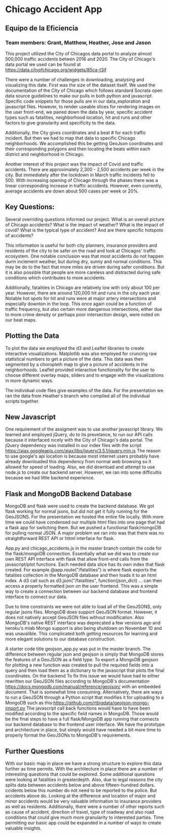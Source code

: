 # Chicago Accident App
## Equipo de la Eficiencia
### Team members: Grant, Matthew, Heather, Jose and Jason

This project utilized the City of Chicagos data portal to analyze almost 500,000 traffic accidents betwen 2016 and 2020.
The City of Chicago's data portal we used can be found at https://data.cityofchicago.org/widgets/85ca-t3if

There were a number of challenges in downloading, analysing and visualizing this date. First was the size of the dataset itself.
We used the documentation of the City of Chicago which follows standard Socrata open data source guidelines to make our pulls in both
python and javascript. Specific code snippets for those pulls are in our data_exploration and javascript files. However, to render 
useable slices for rendering images on the user front-end, we paired down the data by year, specific accident types such as fatalities,
neighborhood location, hit and runs and other factors to give granularity and specificity to the data.

Additionally, the City gives coordinates and a beat # for each traffic incident. But then we had to map that data to specific Chicago
neighborhoods. We accomplished this be getting GeoJson coordinates and their corresponding polygons and then locating the beats within
each district and neighborhood in Chicago.

Another interest of this project was the impact of Covid and traffic accidents. There are approximately 2,300 - 2,500 accidents per week
in the city. But immediately after the lockdown in March traffic incidents fell to 500. With increasing opening of Chicago through the phases
there was a linear corresponding increase in traffic accidents. However, even currently, average accidents are down about 500 cases per week
or 20%.

## Key Questions:

Several overriding questions informed our project. What is an overall picture of Chicago accidents? What is the impact of weather? What is the impact of covid? What is the typical
type of accident? And are there specific hotspots of accidents?

This information is useful for both city planners, insurance providers and residents of the city to be safer on the road and look at Chicagos' traffic ecosystem. One notable
conclusion was that most accidents do not happen durin inclement weather, but during dry, sunny and normal conditions. This may be do to the fact that
more miles are driven during safer conditions. But it is also possible that people are more careless and distracted during safe conditions which contributes 
to more accidents.

Additionally, fatalities in Chicago are relatively low with only about 100 per year. However, there are around 120,000 hit and runs in the city each year.
Notable hot spots for hit and runs were at major artery intersections and especially downton in the loop. This once again could be a function of traffic 
frequency, but also certain more dangerous intersections, either due to more crime density or perhaps poor intersection design, were noted on our heat maps.

## Plotting the Data

To plot the data we employed the d3 and Leaflet libraries to create interactive visualizations. Matplotlib was also employed for cruncing raw
statistical numbers to get a picture of the data. This data was then segmented by a choropleth map to give a picture of accidents in the neighborhoods.
Leaflet provided interactive functionality for the user to choose different overlay maps, sliders and to engage with the visualizations in more dynamic ways.

The individual code files give examples of the data. For the presentation we ran the data from Heather's branch who compiled all of the individual scripts together.

## New Javascript

One requirement of the assigment was to use another javascript library. We learned and employed jQuery, do to its prevelance, to run our API calls because it interfaced
nicely with the City of Chicago's data portal. The jQuery dependency was installed in our index files with the script https://ajax.googleapis.com/ajax/libs/jquery/3.5.1/jquery.min.js
The reason to use google's api location is because most internet users probably have already downloaded this dependency from normal web browsing so it allowed for 
speed of loading. Also, we did download and attempt to use node.js to create our backend server. However, we ran into some difficultis because we had little backend experience.
    
## Flask and MongoDB Backend Database

MongoDB and flask were used to create the backend database.  We got flask working for normal jsons, but did not get it fully running for the GeoJSONS. For the presentation
we hosted the entire file locally. With more time we could have condensed our multiple html files into one page that had a flask app for switching them. But we pushed
a functional flask/mongoDB for pulling normal JSON. A major problem we ran into was that there was no straightforward REST API or httml interface for flask.

App.py and chicago_accidents.js in the master branch contain the code for the flask/mongoDB connection. Essentially what we did was to create our own REST API interface with flask
that allow front-end calls from the javascript/plot functions. Each needed data slice has its own index that flask created. For example @app.route("/fatalities") is where flask
exports the fatalites collection in the MongoDB database and then loads it to an html index. A d3 call such as d3.json("/fatalities", function(json_dict) ... can then access a 
properly formatted json on the user frontend. This was a simple way to create a connection between our backend database and frontend interface to connect our data.

Due to time constraints we were not able to load all of the GeoJSONS, only regular jsons files. MongoDB does support GeoJSON format. However, it does not natively accept GeoJSON files without modification.
Also MongoDB's native REST interface was deprecated a few versions ago and heroku's mlab Mongo support is also being shutdown on November 10 and was unavalible. This complicated both 
getting resources for learning and more elegant solutions to our database construction. 

A starter code title geojson_app.py was put in the master branch. The difference between regular json and geojson is simply that MongoDB stores the features of a GeoJSON
as a field type. To export a MongoDB geojson for plotting a new function was created to pull the required fields into a query and then load them as a dictionary to the
javascript that plots the final coordinates. On the backend To fix this issue we would have had to either rewritten our GeoJSON files according to MongoDB's 
documentation https://docs.mongodb.com/manual/reference/geojson/ with an embedded document. That is somewhat time consuming. Alternatively, there are ways to run a GeoJSON through a Python script 
that modifies it for uploading to a MongoDB such as this:https://github.com/rtbigdata/geojson-mongo-import.py The javascript call back functions would have to have been modified according to the specific field 
names in MongoDB. Those would be the final steps to have a full flask/MongoDB app running that connects our backend database to the frontend user interface. We have the prototype and architecture in place,
but simply would have needed a bit more time to properly format the GeoJSONs to MongoDB's requirements.

## Further Questions

With our basic map in place we have a strong structure to explore this data further as time permits. With the architecture in place there are a number of interesting questions that could be explored.
Some additional questions were looking at fatalities in greaterdepth. Also, due to legal reasons the city splits data between accidents below and above fifteen-hundred dollars. ccidents below this number do not 
need to be reported to the police. But accidents above do. Looking at the difference and location of major and minor accidents would be very valuable information to insurance providers as well as residents. 
Additionally, there were a number of other reports such as cause of accident, direction of travel, type of roadway and also road conditions that could give much more granularity to interested parties. Time
permitting our basic app could be expanded in a number of ways to create valuable insights.
